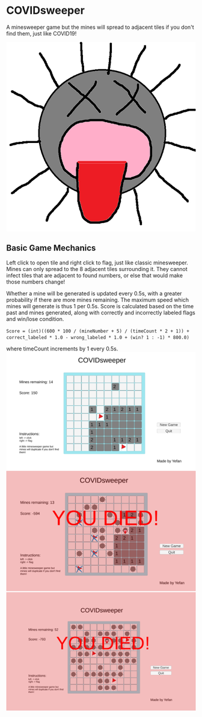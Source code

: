 # COVIDsweeper
A minesweeper game but the mines will spread to adjacent tiles if you don't find them, just like COVID19! 

![Game Icon](Assets/Sprite/dead.png)

## Basic Game Mechanics
Left click to open tile and right click to flag, just like classic minesweeper. Mines can only spread to the 8 adjacent tiles
surrounding it. They cannot infect tiles that are adjacent to found numbers, or else that would make those numbers change!

Whether a mine will be generated is updated every 0.5s, with a greater probability if there are more mines remaining. The maximum 
speed which mines will generate is thus 1 per 0.5s. Score is calculated based on the time past and mines generated, along with 
correctly and incorrectly labeled flags and win/lose condition. 

`Score = (int)((600 * 100 / (mineNumber + 5) / (timeCount * 2 + 1)) + correct_labeled * 1.0 - wrong_labeled * 1.0 + (win? 1 : -1) * 800.0)`

where timeCount increments by 1 every 0.5s. 
![Game Play](gamepic3.png)
![Game Play](gamepic2.png)
![Game Play](gamepic1.png)
